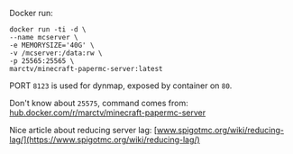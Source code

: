 Docker run:

```shell
docker run -ti -d \
--name mcserver \
-e MEMORYSIZE='40G' \
-v /mcserver:/data:rw \
-p 25565:25565 \
marctv/minecraft-papermc-server:latest
```

PORT `8123` is used for dynmap, exposed by container on `80`.

Don't know about `25575`, command comes from: [hub.docker.com/r/marctv/minecraft-papermc-server](https://hub.docker.com/r/marctv/minecraft-papermc-server)


Nice article about reducing server lag: [www.spigotmc.org/wiki/reducing-lag/](https://www.spigotmc.org/wiki/reducing-lag/)